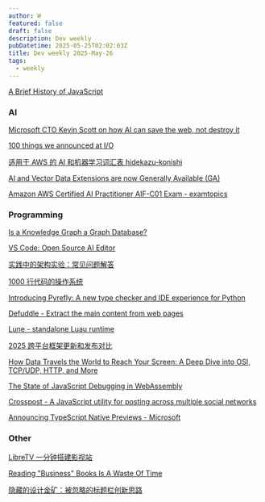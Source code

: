 ```yaml
---
author: W
featured: false
draft: false
description: Dev weekly
pubDatetime: 2025-05-25T02:02:03Z
title: Dev weekly 2025-May-26
tags:
  - weekly
---
```


[A Brief History of JavaScript](https://deno.com/blog/history-of-javascript)

### AI

[]()

[]()

[Microsoft CTO Kevin Scott on how AI can save the web, not destroy it](https://www.theverge.com/decoder-podcast-with-nilay-patel/669409/microsoft-cto-kevin-scott-interview-ai-natural-language-search-openai)

[100 things we announced at I/O](https://blog.google/technology/ai/google-io-2025-all-our-announcements/)

[适用于 AWS 的 AI 和机器学习词汇表 hidekazu-konishi](https://readit.site/a/1Thz0/aws_ai_ml_glossary.html)

[AI and Vector Data Extensions are now Generally Available (GA)](https://devblogs.microsoft.com/dotnet/ai-vector-data-dotnet-extensions-ga/)

[Amazon AWS Certified AI Practitioner AIF-C01 Exam - examtopics](https://www.examtopics.com/exams/amazon/aws-certified-ai-practitioner-aif-c01/)

[]()

[]()

[]()

[]()

### Programming

[Is a Knowledge Graph a Graph Database?](https://neo4j.com/blog/knowledge-graph/knowledge-graph-vs-graph-database/)

[VS Code: Open Source AI Editor](https://code.visualstudio.com/blogs/2025/05/19/openSourceAIEditor)

[实践中的架构实验：常见问题解答](https://www.infoq.cn/article/WG5DftAN4MH2qdhX29es)

[1000 行代码的操作系统](https://operating-system-in-1000-lines.vercel.app/zh/)

[Introducing Pyrefly: A new type checker and IDE experience for Python](https://engineering.fb.com/2025/05/15/developer-tools/introducing-pyrefly-a-new-type-checker-and-ide-experience-for-python/)

[Defuddle - Extract the main content from web pages](https://github.com/kepano/defuddle)

[Lune - standalone Luau runtime](https://github.com/lune-org/lune)

[2025 跨平台框架更新和发布对比](https://mp.weixin.qq.com/s?__biz=Mzg3NTA3MDIxOA%3D%3D&abtest_cookie=AAACAA%3D%3D&ascene=56&chksm=cfbe68f102fcb80fcb6b8494e2231efe2eecd8f3e280ec8786ce70c03b3e34ae70873d40c6d2&clicktime=1747609089&countrycode=CN&devicetype=android-35&enterid=1747609089&exportkey=n_ChQIAhIQrvQOHT2BkCF45yApiTw6HBLfAQIE97dBBAEAAAAAAJStLp76uNIAAAAOpnltbLcz9gKNyK89dVj0SwThll4tnYYJWD7qmzQTqO0weQU5rkltD%2FR%2FNbppY7C%2Bd3TwaCFQLMIxV6b%2Fs2mQXsaf%2B7XmOYwfF74RLMC04nCzMK2XQHeOf3BsVxElsWWEpaFsUQrwHLdUNLbrVgOOEQUMCObBS7HxtzqoAGrzVgn4ir7ZZmQGacS3ZaZHM6wmXTl9n5wKWj81s3hVbEh6OKOezdsgXciH2mShBWXLRHU8%2B%2FRCsJ842gngxXHjzxekB1r0HQlXmQA%3D&fasttmpl_flag=0&fasttmpl_fullversion=7735134-zh_CN-zip&fasttmpl_type=0&finder_biz_enter_id=4&flutter_pos=0&idx=1&jumppath=1001_1747609082957%2C1101_1747609084680%2C1001_1747609085450%2C50094_1747609087678&jumppathdepth=4&lang=zh_CN&mid=2247493894&nettype=WIFI&pass_ticket=mURd0tAZABbHNe2A%2FlKaPKh%2FRBu4rpdrdcRnDytGzJwKFhMb8QMgUpNHK26HNIwi&ranksessionid=1747609080&realreporttime=1747609089663&scene=90&session_us=gh_178db80346fd&sessionid=1747609087&sn=9949b615d4c86b582aac8b28b056ca77&subscene=93&version=28003a8c&wx_header=3&xtrack=1)

[How Data Travels the World to Reach Your Screen: A Deep Dive into OSI, TCP/UDP, HTTP, and More](https://www.deepintodev.com/blog/how-data-travels-the-world-to-reach-your-screen)

[The State of JavaScript Debugging in WebAssembly ](https://thenewstack.io/the-state-of-javascript-debugging-in-webassembly/)

[Crosspost - A JavaScript utility for posting across multiple social networks](https://github.com/humanwhocodes/crosspost/)

[Announcing TypeScript Native Previews - Microsoft](https://devblogs.microsoft.com/typescript/announcing-typescript-native-previews/)

[]()

[]()

### Other

[]()

[]()

[LibreTV 一分钟搭建影视站](https://github.com/LibreSpark/LibreTV)

[Reading "Business" Books Is A Waste Of Time](https://antemedian.substack.com/p/why-reading-business-books-is-a-waste)

[隐藏的设计金矿：被忽略的标题栏创新思路](https://ftium4.com/Innovative-Ideas-for-Title-Bars.html)

[]()

[]()

[]()

[]()

[]()

[]()

[]()

[]()

[]()

[]()

[]()

[]()

[]()

[]()

[]()

[]()

[]()

[]()

[]()

[]()

[]()

[]()

[]()

[]()

[]()

[]()

[]()

[]()

[]()

[]()

[]()

[]()

[]()

[]()

[]()

[]()

[]()

[]()

[]()

[]()
